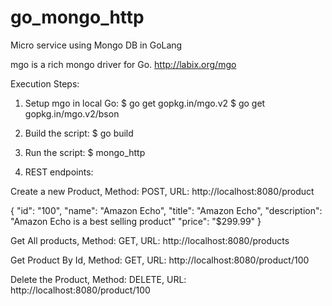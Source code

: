 # go_mongo_http
Micro service using Mongo DB in GoLang

mgo is a rich mongo driver for Go. 
http://labix.org/mgo

Execution Steps:

1) Setup mgo in local Go:
$ go get gopkg.in/mgo.v2
$ go get gopkg.in/mgo.v2/bson

2) Build the script:
$ go build

3) Run the script:
$ mongo_http

4) REST endpoints:

Create a new Product,
Method: POST,
URL: http://localhost:8080/product

{
    "id":    "100",
    "name":   "Amazon Echo",
    "title":  "Amazon Echo",
    "description":   "Amazon Echo is a best selling product"
    "price": "$299.99"
}

Get All products,
Method: GET,
URL: http://localhost:8080/products

Get Product By Id,
Method: GET,
URL: http://localhost:8080/product/100

Delete the Product,
Method: DELETE,
URL: http://localhost:8080/product/100
